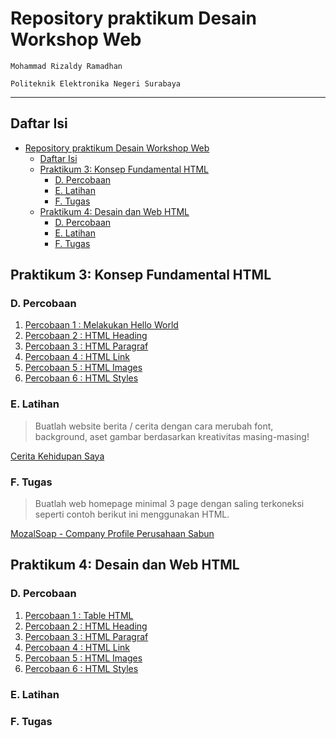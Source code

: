# Repository praktikum Desain Workshop Web

`Mohammad Rizaldy Ramadhan`

`Politeknik Elektronika Negeri Surabaya`

---
## Daftar Isi
- [Repository praktikum Desain Workshop Web](#repository-praktikum-desain-workshop-web)
  - [Daftar Isi](#daftar-isi)
  - [Praktikum 3: Konsep Fundamental HTML](#praktikum-3-konsep-fundamental-html)
    - [D. Percobaan](#d-percobaan)
    - [E. Latihan](#e-latihan)
    - [F. Tugas](#f-tugas)
  - [Praktikum 4: Desain dan Web HTML](#praktikum-4-desain-dan-web-html)
    - [D. Percobaan](#d-percobaan-1)
    - [E. Latihan](#e-latihan-1)
    - [F. Tugas](#f-tugas-1)

## Praktikum 3: Konsep Fundamental HTML
### D. Percobaan
1. [Percobaan 1 : Melakukan Hello World](https://mozaldy.github.io/workshop_web/html/try1.html)
2. [Percobaan 2 : HTML Heading](https://mozaldy.github.io/workshop_web/html/try2.html)
3. [Percobaan 3 : HTML Paragraf](https://mozaldy.github.io/workshop_web/html/try3.html)
4. [Percobaan 4 : HTML Link](https://mozaldy.github.io/workshop_web/html/try4.html)
5. [Percobaan 5 : HTML Images](https://mozaldy.github.io/workshop_web/html/try5.html)
6. [Percobaan 6 : HTML Styles](https://mozaldy.github.io/workshop_web/html/try6.html)

### E. Latihan
> Buatlah website berita / cerita dengan cara merubah font, background, aset gambar berdasarkan kreativitas masing-masing!

[Cerita Kehidupan Saya](https://mozaldy.github.io/workshop_web/html/latihan.html)

### F. Tugas
> Buatlah web homepage minimal 3 page dengan saling terkoneksi seperti contoh berikut ini menggunakan HTML.

[MozalSoap - Company Profile Perusahaan Sabun](https://mozaldy.github.io/workshop_web/html/)

## Praktikum 4: Desain dan Web HTML
### D. Percobaan
1. [Percobaan 1 : Table HTML](https://mozaldy.github.io/workshop_web/html2/try1.html)
2. [Percobaan 2 : HTML Heading](https://mozaldy.github.io/workshop_web/html2/try2.html)
3. [Percobaan 3 : HTML Paragraf](https://mozaldy.github.io/workshop_web/html2/try3.html)
4. [Percobaan 4 : HTML Link](https://mozaldy.github.io/workshop_web/html2/try4.html)
5. [Percobaan 5 : HTML Images](https://mozaldy.github.io/workshop_web/html2/try5.html)
6. [Percobaan 6 : HTML Styles](https://mozaldy.github.io/workshop_web/html2/try6.html)

### E. Latihan
### F. Tugas